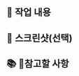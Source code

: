 ## 📌 작업 내용
<!-- 진행한 작업에 대한 내용을 적어주세요
## ✨ 작업 설명
<!-- 작업에 대한 설명을 적어주세요 -->

## 📸 스크린샷(선택)
<!-- 작업한 부분에 대한 참고 스크린샷을 첨부해주세요 -->

## 📚 참고할 사항
<!-- 참고할 사항이 있다면 적어주세요 -->
